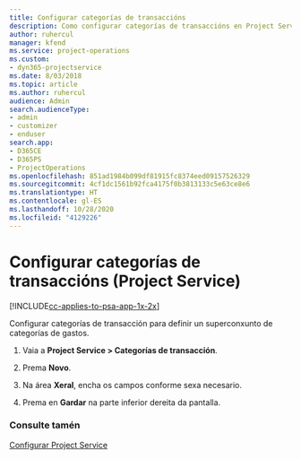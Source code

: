 ```yaml
---
title: Configurar categorías de transaccións
description: Como configurar categorías de transaccións en Project Service
author: ruhercul
manager: kfend
ms.service: project-operations
ms.custom:
- dyn365-projectservice
ms.date: 8/03/2018
ms.topic: article
ms.author: ruhercul
audience: Admin
search.audienceType:
- admin
- customizer
- enduser
search.app:
- D365CE
- D365PS
- ProjectOperations
ms.openlocfilehash: 851ad1984b099df81915fc8374eed09157526329
ms.sourcegitcommit: 4cf1dc1561b92fca4175f0b3813133c5e63ce8e6
ms.translationtype: HT
ms.contentlocale: gl-ES
ms.lasthandoff: 10/28/2020
ms.locfileid: "4129226"
---
```

# <a name="configure-transaction-categories-project-service"></a>Configurar categorías de transaccións (Project Service)

[!INCLUDE[cc-applies-to-psa-app-1x-2x](../includes/cc-applies-to-psa-app-1x-2x.md)]

Configurar categorías de transacción para definir un superconxunto de categorías de gastos.  
  
1.  Vaia a **Project Service > Categorías de transacción**.  
  
2.  Prema **Novo**.  
  
3.  Na área **Xeral**, encha os campos conforme sexa necesario.  
  
4.  Prema en **Gardar** na parte inferior dereita da pantalla.  
  
### <a name="see-also"></a>Consulte tamén  
 [Configurar Project Service](../psa/configure.md)
